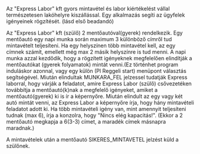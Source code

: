 Az "Express Labor" kft gyors mintavétel és labor kiértékelést vállal természetesen lakóhelyre kiszállással. Egy alkalmazás segíti az ügyfelek igényeinek rögzítését. (lásd első beadandó)

 Az "Express Labor" kft (szülő) 2 mentőautóval(gyerek) rendelkezik. Egy mentőautó egy napi munka során maximum 3 különböző címről tud mintavételt teljesíteni. Ha egy helyszínen több mintavétel kell, az egy címnek számít, emellett még max 2 másik helyszínre is tud menni. A napi munka azzal kezdődik, hogy a rögzített igényeknek megfelelően elindítják a mentőautókat (gyerek folyamatok) mintát venni.(Ez történhet program induláskor azonnal, vagy egy külön (Pl Reggeli start) menüpont választás segítségével. Miután elindultak MUNKARA_FEL jelzessel tudatják Express laborral, hogy várják a feladatot, amire Express Labor (szülő) csővezetéken továbbítja a mentőautó(k)nak a megfelelő igényeket, amiket a mentőautó(gyerek) ki is ír a képernyőre. Miután elindult az egy vagy két autó mintát venni, az Express Labor a képernyőre írja, hogy hány mintavételi feladatot adott ki. Ha több mintavételi igény van, mint amennyit teljesíteni tudnak (max 6), írja a konzolra, hogy "Nincs elég kapacitás!". (Ekkor a 2 mentőautó megkapja a 6(3-3) címet, a maradék címek másnapra maradnak.)

A mintavételek után a mentőautó SIKERES_MINTAVETEL jelzést küld a szülőnek.